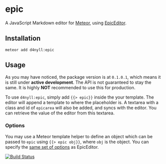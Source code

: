 # epic

A JavaScript Markdown editor for [Meteor](https://github.com/meteor/meteor), using [EpicEditor](https://github.com/OscarGodson/EpicEditor).

## Installation

    meteor add d4nyll:epic

## Usage

As you may have noticed, the package version is at `0.1.0.1`, which means it is still under **active development**. The API is not guaranteed to stay the same. It is highly **NOT** recommended to use this for production.

To use `d4nyll:epic`, simply add `{{> epic}}` inside the your template. The editor will append a template to where the placeholder is. A textarea with a class and id of `epicarea` will also be added, and syncs with the editor. You can retrieve the value of the editor from this textarea.

### Options

You may use a Meteor template helper to define an object which can be passed to `epic` using `{{> epic obj}}`, where `obj` is the object. You can specify the [same set of options](https://github.com/OscarGodson/EpicEditor#epiceditoroptions) as EpicEditor. 

[![Build Status](https://travis-ci.org/d4nyll/epic.svg?branch=master)](https://travis-ci.org/d4nyll/epic)

